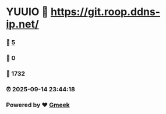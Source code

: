 # YUUIO :link: https://git.roop.ddns-ip.net/ 
### :page_facing_up: [5](https://git.roop.ddns-ip.net//tag.html) 
### :speech_balloon: 0 
### :hibiscus: 1732 
### :alarm_clock: 2025-09-14 23:44:18 
### Powered by :heart: [Gmeek](https://github.com/Meekdai/Gmeek)
